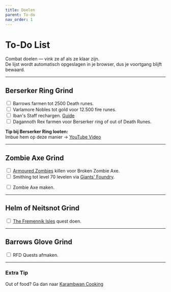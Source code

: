 ```yaml
---
title: Doelen
parent: To-do
nav_order: 1
---
```


# To-Do List

Combat doelen — vink ze af als ze klaar zijn.  
De lijst wordt automatisch opgeslagen in je browser, dus je voortgang blijft bewaard.

---

## Berserker Ring Grind

<div id="todo-list">
  <label><input type="checkbox" data-id="barrows"> Barrows farmen tot 2500 Death runes.</label><br>
  <label><input type="checkbox" data-id="varlamore"> Varlamore Nobles tot gold voor 12.500 fire runes.</label><br>
  <label><input type="checkbox" data-id="iban"> Iban's Staff rechargen. <a href="https://www.youtube.com/watch?v=bWB1y95onDg" target="_blank" rel="noopener">Guide</a></label><br>
  <label><input type="checkbox" data-id="rex"> Dagannoth Rex farmen voor Berserker ring of out of Death Runes.</label>
</div>

**Tip bij Berserker Ring looten:**  
Imbue hem op deze manier → [YouTube Video](https://youtu.be/-Rb1osRt1Fo)

---

## Zombie Axe Grind

<div id="todo-list-axe">
  <label>
    <input type="checkbox" data-id="armouredzombies">
    <a href="https://oldschool.runescape.wiki/w/Armoured_zombie_(Zemouregal%27s_Base)" target="_blank" rel="noopener">Armoured Zombies</a> killen voor Broken Zombie Axe.
  </label><br>

<label>
  <input type="checkbox" data-id="smithing70">
  Smithing tot level 70 levelen via 
  <a href="https://oldschool.runescape.wiki/w/Giants%27_Foundry/Strategies" target="_blank" rel="noopener">Giants' Foundry</a>.
</label><br>

  <label><input type="checkbox" data-id="maken"> Zombie Axe maken.</label><br>
</div>

---

## Helm of Neitsnot Grind

<div id="todo-list-helm">
  <label>
    <input type="checkbox" data-id="fremennikisles">
    <a href="https://oldschool.runescape.wiki/w/The_Fremennik_Isles" target="_blank" rel="noopener">The Fremennik Isles</a> quest doen.
  </label><br>
</div>

---

## Barrows Glove Grind

<div id="todo-list-barrowsglove">
  <label>
    <input type="checkbox" data-id="rfdquests">
    RFD Quests afmaken.
  </label><br>
</div>

---


### Extra Tip
Out of food? Ga dan naar [Karambwan Cooking](https://pascaldus.github.io/Runescape-Docs/skilling/karambwan.html)

<script>
  document.addEventListener("DOMContentLoaded", function() {
    const initCheckboxes = (selector) => {
      const checkboxes = document.querySelectorAll(selector + ' input[type="checkbox"]');
      checkboxes.forEach(checkbox => {
        const save
